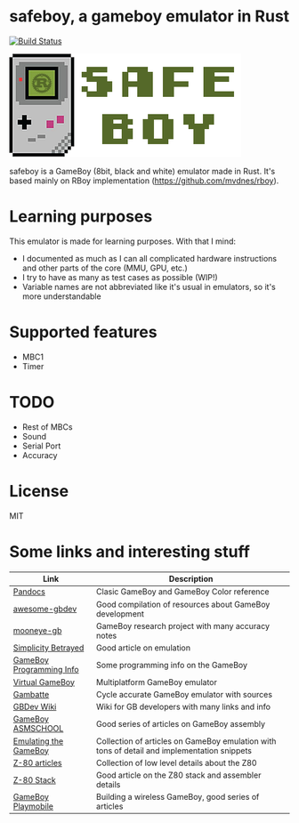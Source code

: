 safeboy, a gameboy emulator in Rust
====

[![Build Status](https://travis-ci.com/albertofem/safeboy.svg?token=ydDBs98aEyX2bMHcZpEx&branch=master)](https://travis-ci.com/albertofem/safeboy)

![Safeboy Logo](https://raw.githubusercontent.com/albertofem/safeboy/master/logo.png)

safeboy is a GameBoy (8bit, black and white) emulator made in Rust. It's based mainly on RBoy implementation (https://github.com/mvdnes/rboy).

# Learning purposes

This emulator is made for learning purposes. With that I mind:

* I documented as much as I can all complicated hardware instructions and other parts of the core (MMU, GPU, etc.)
* I try to have as many as test cases as possible (WIP!)
* Variable names are not abbreviated like it's usual in emulators, so it's more understandable

# Supported features

* MBC1
* Timer

# TODO

* Rest of MBCs
* Sound
* Serial Port
* Accuracy

# License

MIT

# Some links and interesting stuff

| Link | Description |
| --- | --- |
| [Pandocs](http://problemkaputt.de/pandocs.htm)| Clasic GameBoy and GameBoy Color reference |
| [awesome-gbdev](https://github.com/avivace/awesome-gbdev) | Good compilation of resources about GameBoy development |
| [mooneye-gb](https://github.com/Gekkio/mooneye-gb) | GameBoy research project with many accuracy notes |
| [Simplicity Betrayed](http://queue.acm.org/detail.cfm?id=1755886) | Good article on emulation |
| [GameBoy Programming Info](http://fms.komkon.org/GameBoy/Tech/Software.html) | Some programming info on the GameBoy |
| [Virtual GameBoy](http://fms.komkon.org/VGB/) | Multiplatform GameBoy emulator |
| [Gambatte](https://github.com/sinamas/gambatte) | Cycle accurate GameBoy emulator with sources |
| [GBDev Wiki](http://gbdev.gg8.se/wiki/articles/Main_Page) | Wiki for GB developers with many links and info |
| [GameBoy ASMSCHOOL](http://gameboy.mongenel.com/asmschool.html) | Good series of articles on GameBoy assembly |
| [Emulating the GameBoy](http://www.codeslinger.co.uk/pages/projects/gameboy.html) | Collection of articles on GameBoy emulation with tons of detail and implementation snippets |
| [Z-80 articles](http://www.righto.com/search/label/Z-80) | Collection of low level details about the Z80 |
| [Z-80 Stack](http://www.smspower.org/Development/Stack) | Good article on the Z80 stack and assembler details |
| [GameBoy Playmobile](http://www.rickard.gunee.com/projects/playmobile/html/index.html) | Building a wireless GameBoy, good series of articles |
